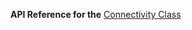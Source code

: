 
**API Reference for the** [Connectivity Class](https://docs.nativescript.org/api-reference/modules/_connectivity_.html)